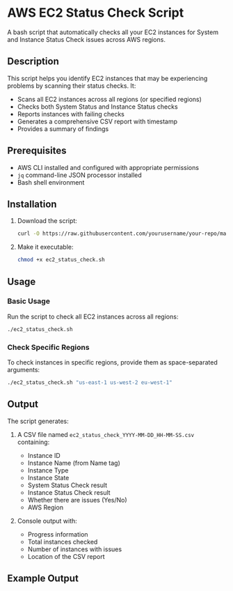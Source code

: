# AWS EC2 Status Check Script

A bash script that automatically checks all your EC2 instances for System and Instance Status Check issues across AWS regions.

## Description

This script helps you identify EC2 instances that may be experiencing problems by scanning their status checks. It:
- Scans all EC2 instances across all regions (or specified regions)
- Checks both System Status and Instance Status checks
- Reports instances with failing checks
- Generates a comprehensive CSV report with timestamp
- Provides a summary of findings

## Prerequisites

- AWS CLI installed and configured with appropriate permissions
- `jq` command-line JSON processor installed
- Bash shell environment

## Installation

1. Download the script:
   ```bash
   curl -O https://raw.githubusercontent.com/yourusername/your-repo/main/ec2_status_check.sh
   ```
   
2. Make it executable:
   ```bash
   chmod +x ec2_status_check.sh
   ```

## Usage

### Basic Usage

Run the script to check all EC2 instances across all regions:

```bash
./ec2_status_check.sh
```

### Check Specific Regions

To check instances in specific regions, provide them as space-separated arguments:

```bash
./ec2_status_check.sh "us-east-1 us-west-2 eu-west-1"
```

## Output

The script generates:

1. A CSV file named `ec2_status_check_YYYY-MM-DD_HH-MM-SS.csv` containing:
   - Instance ID
   - Instance Name (from Name tag)
   - Instance Type
   - Instance State
   - System Status Check result
   - Instance Status Check result
   - Whether there are issues (Yes/No)
   - AWS Region

2. Console output with:
   - Progress information
   - Total instances checked
   - Number of instances with issues
   - Location of the CSV report

## Example Output

